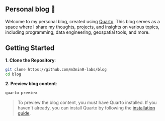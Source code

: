 
## Personal blog 📘

Welcome to my personal blog, created using [Quarto](https://quarto.org/). This blog serves as a space where I share my thoughts, projects, and insights on various topics, including programming, data engineering, geospatial tools, and more.

## Getting Started

**1. Clone the Repository**:

```sh
git clone https://github.com/m3nin0-labs/blog
cd blog
```

**2. Preview blog content**:

```sh
quarto preview
```

> To preview the blog content, you must have Quarto installed. If you haven't already, you can install Quarto by following the [installation guide](https://quarto.org/docs/get-started/).

